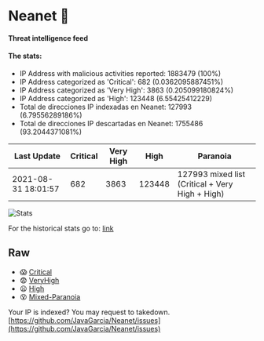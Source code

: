 # Neanet :hocho:
#### Threat intelligence feed
#### The stats:

- IP Address with malicious activities reported: 1883479 (100%)
- IP Address categorized as 'Critical':  682 (0.0362095887451%)
- IP Address categorized as 'Very High':  3863 (0.205099180824%)
- IP Address categorized as 'High':  123448 (6.55425412229)
- Total de direcciones IP indexadas en Neanet:  127993 (6.79556289186%)
- Total de direcciones IP descartadas en Neanet:  1755486 (93.2044371081%)

| Last Update | Critical | Very High | High | Paranoia |
| --- | --- | --- | --- | --- |
| 2021-08-31 18:01:57 | 682 | 3863 | 123448 | 127993 mixed list (Critical + Very High + High)|

![Stats](https://docs.google.com/spreadsheets/d/e/2PACX-1vSnaNMIXVabIpDJjufMlzH7poXnshF3mgd8Is1g9ytUEzVsP5my4Trn8f-xkoLLQ38xpL3HtmUexLo6/pubchart?oid=501124687&format=image)

For the historical stats go to: [link](/stats.csv)
## Raw
- :scream: [Critical](https://raw.githubusercontent.com/JavaGarcia/Neanet/master/blacklists/neanet_critical.txt)
- :fearful: [VeryHigh](https://raw.githubusercontent.com/JavaGarcia/Neanet/master/blacklists/neanet_veryHigh.txtt)
- :frowning: [High](https://raw.githubusercontent.com/JavaGarcia/Neanet/master/blacklists/neanet_high.txt)
- :dizzy_face: [Mixed-Paranoia](https://raw.githubusercontent.com/JavaGarcia/Neanet/master/blacklists/neanet_all.txt)


Your IP is indexed? You may request to takedown. [https://github.com/JavaGarcia/Neanet/issues](https://github.com/JavaGarcia/Neanet/issues)





























































































































































































































































































































































































































































































































































































































































































































































































































































































































































































































































































































































































































































































































































































































































































































































































































































































































































































































































































































































































































































































































































































































































































































































































































































































































































































































































































































































































































































































































































































































































































































































































































































































































































































































































































































































































































































































































































































































































































































































































































































































































































































































































































































































































































































































































































































































































































































































































































































































































































































































































































































































































































































































































































































































































































































































































































































































































































































































































































































































































































































































































































































































































































































































































































































































































































































































































































































































































































































































































































































































































































































































































































































































































































































































































































































































































































































































































































































































































































































































































































































































































































































































































































































































































































































































































































































































